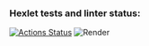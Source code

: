 ### Hexlet tests and linter status:
[![Actions Status](https://github.com/SampetovaN/js-react-developer-project-12/actions/workflows/hexlet-check.yml/badge.svg)](https://github.com/SampetovaN/js-react-developer-project-12/actions)
![Render](https://js-react-developer-project-12-o7l3.onrender.com)